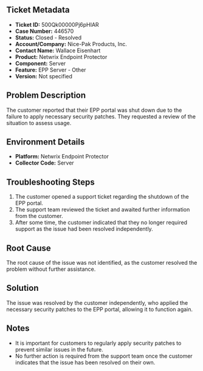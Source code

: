 ## Ticket Metadata
- **Ticket ID:** 500Qk00000Pj6pHIAR
- **Case Number:** 446570
- **Status:** Closed - Resolved
- **Account/Company:** Nice-Pak Products, Inc.
- **Contact Name:** Wallace Eisenhart
- **Product:** Netwrix Endpoint Protector
- **Component:** Server
- **Feature:** EPP Server - Other
- **Version:** Not specified

## Problem Description
The customer reported that their EPP portal was shut down due to the failure to apply necessary security patches. They requested a review of the situation to assess usage.

## Environment Details
- **Platform:** Netwrix Endpoint Protector
- **Collector Code:** Server

## Troubleshooting Steps
1. The customer opened a support ticket regarding the shutdown of the EPP portal.
2. The support team reviewed the ticket and awaited further information from the customer.
3. After some time, the customer indicated that they no longer required support as the issue had been resolved independently.

## Root Cause
The root cause of the issue was not identified, as the customer resolved the problem without further assistance.

## Solution
The issue was resolved by the customer independently, who applied the necessary security patches to the EPP portal, allowing it to function again.

## Notes
- It is important for customers to regularly apply security patches to prevent similar issues in the future.
- No further action is required from the support team once the customer indicates that the issue has been resolved on their own.